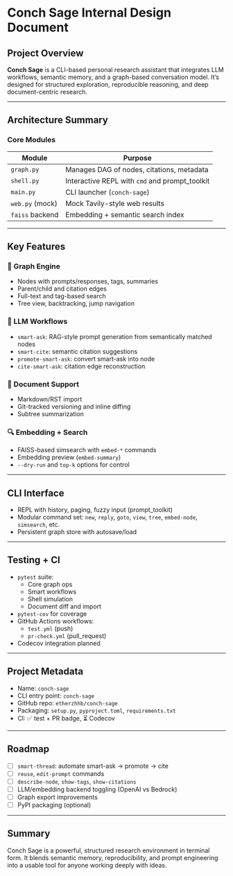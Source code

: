 # Conch Sage Internal Design Document

## Project Overview

**Conch Sage** is a CLI-based personal research assistant that integrates LLM workflows, semantic memory, and a graph-based conversation model. It’s designed for structured exploration, reproducible reasoning, and deep document-centric research.

---

## Architecture Summary

### Core Modules

| Module           | Purpose |
|------------------|---------|
| `graph.py`       | Manages DAG of nodes, citations, metadata |
| `shell.py`       | Interactive REPL with `cmd` and prompt_toolkit |
| `main.py`        | CLI launcher (`conch-sage`) |
| `web.py` (mock)  | Mock Tavily-style web results |
| `faiss` backend  | Embedding + semantic search index |

---

## Key Features

### 🌿 Graph Engine
- Nodes with prompts/responses, tags, summaries
- Parent/child and citation edges
- Full-text and tag-based search
- Tree view, backtracking, jump navigation

### 🧠 LLM Workflows
- `smart-ask`: RAG-style prompt generation from semantically matched nodes
- `smart-cite`: semantic citation suggestions
- `promote-smart-ask`: convert smart-ask into node
- `cite-smart-ask`: citation edge reconstruction

### 📄 Document Support
- Markdown/RST import
- Git-tracked versioning and inline diffing
- Subtree summarization

### 🔍 Embedding + Search
- FAISS-based simsearch with `embed-*` commands
- Embedding preview (`embed-summary`)
- `--dry-run` and `top-k` options for control

---

## CLI Interface

- REPL with history, paging, fuzzy input (prompt_toolkit)
- Modular command set: `new`, `reply`, `goto`, `view`, `tree`, `embed-node`, `simsearch`, etc.
- Persistent graph store with autosave/load

---

## Testing + CI

- `pytest` suite:
  - Core graph ops
  - Smart workflows
  - Shell simulation
  - Document diff and import
- `pytest-cov` for coverage
- GitHub Actions workflows:
  - `test.yml` (push)
  - `pr-check.yml` (pull_request)
- Codecov integration planned

---

## Project Metadata

- Name: `conch-sage`
- CLI entry point: `conch-sage`
- GitHub repo: `etherzhhb/conch-sage`
- Packaging: `setup.py`, `pyproject.toml`, `requirements.txt`
- CI: ✅ test + PR badge, ⏳ Codecov

---

## Roadmap

- [ ] `smart-thread`: automate smart-ask → promote → cite
- [ ] `reuse`, `edit-prompt` commands
- [ ] `describe-node`, `show-tags`, `show-citations`
- [ ] LLM/embedding backend toggling (OpenAI vs Bedrock)
- [ ] Graph export improvements
- [ ] PyPI packaging (optional)

---

## Summary

Conch Sage is a powerful, structured research environment in terminal form. It blends semantic memory, reproducibility, and prompt engineering into a usable tool for anyone working deeply with ideas.